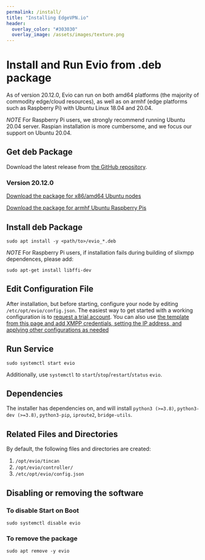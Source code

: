 ```yaml
---
permalink: /install/
title: "Installing EdgeVPN.io"
header:
  overlay_color: "#303030"
  overlay_image: /assets/images/texture.png
---
```


# Install and Run Evio from .deb package

As of version 20.12.0, Evio can run on both amd64 platforms (the majority of commodity edge/cloud resources), as well as on armhf (edge platforms such as Raspberry Pi) with Ubuntu Linux 18.04 and 20.04. 

*NOTE* For Raspberry Pi users, we strongly recommend running Ubuntu 20.04 server. Raspian installation is more cumbersome, and we focus our support on Ubuntu 20.04.

## Get deb Package
Download the latest release from [the GitHub repository](https://github.com/EdgeVPNio/evio/releases/).

### Version 20.12.0

[Download the package for x86/amd64 Ubuntu nodes](https://github.com/EdgeVPNio/evio/releases/download/v20.12.0/evio_20.12.0_amd64.deb)

[Download the package for armhf Ubuntu Raspberry Pis](https://github.com/EdgeVPNio/evio/releases/download/v20.12.0/evio_20.12.0_armhf.deb)

## Install deb Package

```shell
sudo apt install -y <path/to>/evio_*.deb
```

*NOTE* For Raspberry Pi users, if installation fails during building of slixmpp dependences, please add:

```shell
sudo apt-get install libffi-dev
```

## Edit Configuration File
After installation, but before starting, configure your node by editing `/etc/opt/evio/config.json`. The easiest way to get started with a working configuration is to [request a trial account](/trial). You can also use [the template from this page and add XMPP credentials, setting the IP address, and applying other configurations as needed](/configbasics) 

## Run Service
```shell
sudo systemctl start evio
``` 

Additionally, use `systemctl` to `start`/`stop`/`restart`/`status` `evio`.

## Dependencies
The installer has dependencies on, and will install `python3 (>=3.8)`, `python3-dev (>=3.8)`,  `python3-pip`, `iproute2`, `bridge-utils`.


## Related Files and Directories
By default, the following files and directories are created:
1. `/opt/evio/tincan`
2. `/opt/evio/controller/`
3. `/etc/opt/evio/config.json`

## Disabling or removing the software

### To disable Start on Boot
```shell
sudo systemctl disable evio
```

### To remove the package
```shell
sudo apt remove -y evio
```
